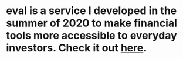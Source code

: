 # eval is a service I developed in the summer of 2020 to make financial tools more accessible to everyday investors. Check it out [here](https://ghsmc.github.io/eval).
